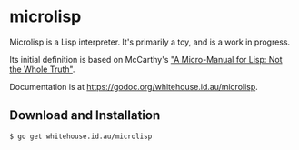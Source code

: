 # microlisp

Microlisp is a Lisp interpreter. It's primarily a toy, and is a work in progress.

Its initial definition is based on McCarthy's ["A Micro-Manual for Lisp: Not the Whole Truth"](_doc/Micro-Manual_for_LISP.pdf).

Documentation is at https://godoc.org/whitehouse.id.au/microlisp.

## Download and Installation

```
$ go get whitehouse.id.au/microlisp
```
